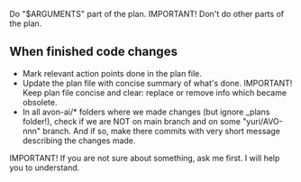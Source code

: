 Do "$ARGUMENTS" part of the plan. IMPORTANT! Don't do other parts of the plan.

## When finished code changes

- Mark relevant action points done in the plan file.
- Update the plan file with concise summary of what's done. IMPORTANT! Keep plan file concise and clear: replace or remove info which became obsolete.
- In all avon-ai/\* folders where we made changes (but ignore \_plans folder!), check if we are NOT on main branch and on some "yuri/AVO-nnn" branch. And if so, make there commits with very short message describing the changes made.

IMPORTANT! If you are not sure about something, ask me first. I will help you to understand.
